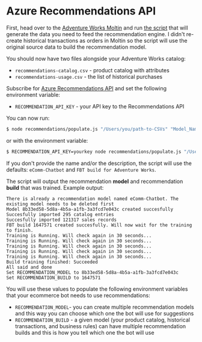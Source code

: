 # Azure Recommendations API

First, head over to the [Adventure Works Moltin](https://github.com/pveller/adventureworks-moltin) and run [the script](https://github.com/pveller/adventureworks-moltin/blob/master/recommendations.js) that will generate the data you need to feed the recommendation engine. I didn't re-create historical transactions as orders in Moltin so the script will use the original source data to build the recommendation model.

You should now have two files alongside your Adventure Works catalog:

* `recommendations-catalog.csv` - product catalog with attributes
* `recommendations-usage.csv` - the list of historical purchases

Subscribe for [Azure Recommendations API](https://azure.microsoft.com/en-us/services/cognitive-services/recommendations/) and set the following environment variable:

* `RECOMMENDATION_API_KEY` - your API key to the Recommendations API

You can now run:

```bash
$ node recommendations/populate.js "/Users/you/path-to-CSVs" "Model_Name" "Model Description"
```

or with the environment variable:

```bash
$ RECOMMENDATION_API_KEY=yourkey node recommendations/populate.js "/Users/you/path-to-CSVs" "Model_Name" "Model Description"
```

If you don't provide the name and/or the description, the script will use the defaults: `eComm-Chatbot` and `FBT build for Adventure Works`.

The script will output the recommendation **model** and recommendation **build** that was trained. Example output:

```
There is already a recommendation model named eComm-Chatbot. The existing model needs to be deleted first
Model 8b33ed58-5d8a-4b5a-a1fb-3a3fcd7e043c created succesfully
Succesfully imported 295 catalog entries
Succesfully imported 121317 sales records
FBT build 1647571 created succesfully. Will now wait for the training to finish.
Training is Running. Will check again in 30 seconds...
Training is Running. Will check again in 30 seconds...
Training is Running. Will check again in 30 seconds...
Training is Running. Will check again in 30 seconds...
Training is Running. Will check again in 30 seconds...
Build training finished: Succeeded
All said and done
Set RECOMMENDATION_MODEL to 8b33ed58-5d8a-4b5a-a1fb-3a3fcd7e043c
Set RECOMMENDATION_BUILD to 1647571
```

 You will use these values to populate the following environment variables that your ecommerce bot needs to use recommendations:

* `RECOMMENDATION_MODEL`- you can create multiple recommendation models and this way you can choose which one the bot will use for suggestions
* `RECOMMENDATION_BUILD` - a given model (your product catalog, historical transactions, and business rules) can have multiple recommendation builds and this is how you tell which one the bot will use
